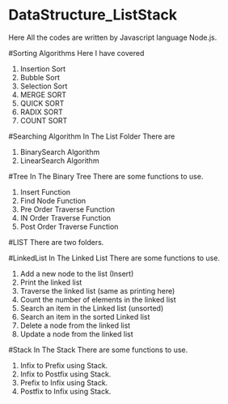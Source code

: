 # DataStructure_ListStack

Here All the codes are written by Javascript language Node.js. 

#Sorting Algorithms
  Here I have covered 
  1. Insertion Sort
  2. Bubble Sort
  3. Selection Sort
  4. MERGE SORT
  5. QUICK SORT
  6. RADIX SORT
  7. COUNT SORT

#Searching Algorithm 
 In The List Folder There are 
 1. BinarySearch Algorithm
 2. LinearSearch Algorithm

#Tree
 In The Binary Tree There are some functions to use.
 1. Insert Function
 2. Find Node Function
 3. Pre Order Traverse Function
 4. IN Order Traverse Function
 5. Post Order Traverse Function

#LIST
There are two folders. 

#LinkedList
 In The Linked List There are some functions to use.
 1. Add a new node to the list (Insert)
 2. Print the linked list
 3. Traverse the linked list (same as printing here)
 4. Count the number of elements in the linked list
 5. Search an item in the Linked list (unsorted)
 6. Search an item in the sorted Linked list
 7. Delete a node from the linked list
 8. Update  a node from the linked list

#Stack
 In The Stack There are some functions to use.
 1. Infix to Prefix using Stack.
 2. Infix to Postfix using Stack.
 3. Prefix to Infix using Stack.
 4. Postfix to Infix using Stack.



